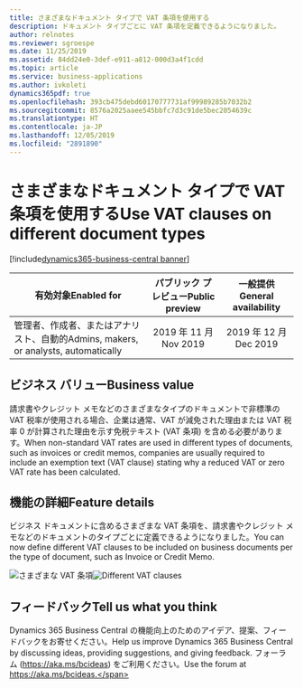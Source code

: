 ```yaml
---
title: さまざまなドキュメント タイプで VAT 条項を使用する
description: ドキュメント タイプごとに VAT 条項を定義できるようになりました。
author: relnotes
ms.reviewer: sgroespe
ms.date: 11/25/2019
ms.assetid: 84dd24e0-3def-e911-a812-000d3a4f1cdd
ms.topic: article
ms.service: business-applications
ms.author: ivkoleti
dynamics365pdf: true
ms.openlocfilehash: 393cb475debd60170777731af99989285b7032b2
ms.sourcegitcommit: 8576a2025aaee545bbfc7d3c91de5bec2054639c
ms.translationtype: HT
ms.contentlocale: ja-JP
ms.lasthandoff: 12/05/2019
ms.locfileid: "2891890"
---
```

# <a name="use-vat-clauses-on-different-document-types"></a><span data-ttu-id="0eabd-103">さまざまなドキュメント タイプで VAT 条項を使用する</span><span class="sxs-lookup"><span data-stu-id="0eabd-103">Use VAT clauses on different document types</span></span>
[!include[dynamics365-business-central banner](../includes/dynamics365-business-central.md)]

| <span data-ttu-id="0eabd-104">有効対象</span><span class="sxs-lookup"><span data-stu-id="0eabd-104">Enabled for</span></span>    |  <span data-ttu-id="0eabd-105">パブリック プレビュー</span><span class="sxs-lookup"><span data-stu-id="0eabd-105">Public preview</span></span> | <span data-ttu-id="0eabd-106">一般提供</span><span class="sxs-lookup"><span data-stu-id="0eabd-106">General availability</span></span> | 
| ---------- | :----------: |:----------: |
|<span data-ttu-id="0eabd-107">管理者、作成者、またはアナリスト、自動的</span><span class="sxs-lookup"><span data-stu-id="0eabd-107">Admins, makers, or analysts, automatically</span></span>|<span data-ttu-id="0eabd-108">2019 年 11 月</span><span class="sxs-lookup"><span data-stu-id="0eabd-108">Nov 2019</span></span>| <span data-ttu-id="0eabd-109">2019 年 12 月</span><span class="sxs-lookup"><span data-stu-id="0eabd-109">Dec 2019</span></span>|


## <a name="business-value"></a><span data-ttu-id="0eabd-110">ビジネス バリュー</span><span class="sxs-lookup"><span data-stu-id="0eabd-110">Business value</span></span>
<!-- bv start -->
<span data-ttu-id="0eabd-111">請求書やクレジット メモなどのさまざまなタイプのドキュメントで非標準の VAT 税率が使用される場合、企業は通常、VAT が減免された理由または VAT 税率 0 が計算された理由を示す免税テキスト (VAT 条項) を含める必要があります。</span><span class="sxs-lookup"><span data-stu-id="0eabd-111">When non-standard VAT rates are used in different types of documents, such as invoices or credit memos, companies are usually required to include an exemption text (VAT clause) stating why a reduced VAT or zero VAT rate has been calculated.</span></span>
<!-- bv end -->



## <a name="feature-details"></a><span data-ttu-id="0eabd-112">機能の詳細</span><span class="sxs-lookup"><span data-stu-id="0eabd-112">Feature details</span></span>
<!--feature detail start -->
<span data-ttu-id="0eabd-113">ビジネス ドキュメントに含めるさまざまな VAT 条項を、請求書やクレジット メモなどのドキュメントのタイプごとに定義できるようになりました。</span><span class="sxs-lookup"><span data-stu-id="0eabd-113">You can now define different VAT clauses to be included on business documents per the type of document, such as Invoice or Credit Memo.</span></span>


<span data-ttu-id="0eabd-114">![さまざまな VAT 条項](media/vat-clause-document-type.png "さまざまな VAT 条項")</span><span class="sxs-lookup"><span data-stu-id="0eabd-114">![Different VAT clauses](media/vat-clause-document-type.png "Different VAT clauses")</span></span>
<!--feature detail end -->






## <a name="tell-us-what-you-think"></a><span data-ttu-id="0eabd-115">フィードバック</span><span class="sxs-lookup"><span data-stu-id="0eabd-115">Tell us what you think</span></span>
<span data-ttu-id="0eabd-116">Dynamics 365 Business Central の機能向上のためのアイデア、提案、フィードバックをお寄せください。</span><span class="sxs-lookup"><span data-stu-id="0eabd-116">Help us improve Dynamics 365 Business Central by discussing ideas, providing suggestions, and giving feedback.</span></span> <span data-ttu-id="0eabd-117">フォーラム (https://aka.ms/bcideas) をご利用ください。</span><span class="sxs-lookup"><span data-stu-id="0eabd-117">Use the forum at https://aka.ms/bcideas.</span></span>



